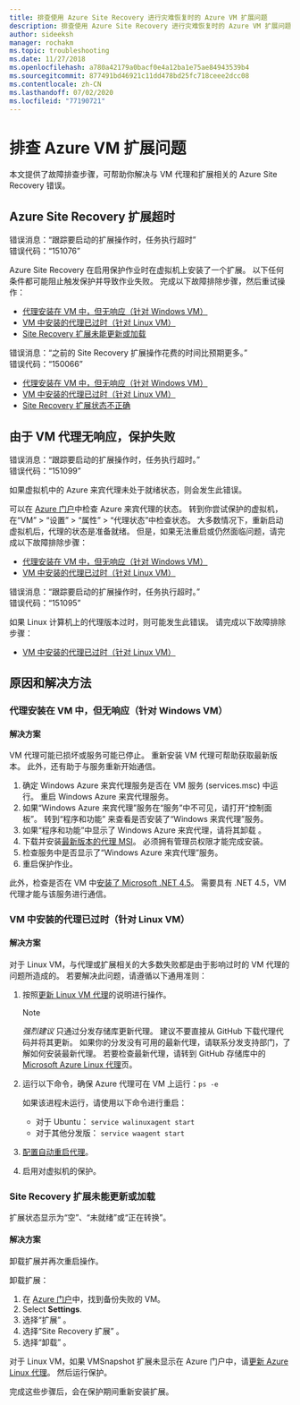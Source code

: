 ```yaml
---
title: 排查使用 Azure Site Recovery 进行灾难恢复时的 Azure VM 扩展问题
description: 排查使用 Azure Site Recovery 进行灾难恢复时的 Azure VM 扩展问题。
author: sideeksh
manager: rochakm
ms.topic: troubleshooting
ms.date: 11/27/2018
ms.openlocfilehash: a780a42179a0bacf0e4a12ba1e75ae84943539b4
ms.sourcegitcommit: 877491bd46921c11dd478bd25fc718ceee2dcc08
ms.contentlocale: zh-CN
ms.lasthandoff: 07/02/2020
ms.locfileid: "77190721"
---
```

# <a name="troubleshoot-azure-vm-extension-issues"></a>排查 Azure VM 扩展问题

本文提供了故障排查步骤，可帮助你解决与 VM 代理和扩展相关的 Azure Site Recovery 错误。


## <a name="azure-site-recovery-extension-time-out"></a>Azure Site Recovery 扩展超时  

错误消息：“跟踪要启动的扩展操作时，任务执行超时”<br>
错误代码：“151076”

 Azure Site Recovery 在启用保护作业时在虚拟机上安装了一个扩展。 以下任何条件都可能阻止触发保护并导致作业失败。 完成以下故障排除步骤，然后重试操作：

- [代理安装在 VM 中，但无响应（针对 Windows VM）](#the-agent-installed-in-the-vm-but-unresponsive-for-windows-vms)
- [VM 中安装的代理已过时（针对 Linux VM）](#the-agent-installed-in-the-vm-is-out-of-date-for-linux-vms)
- [Site Recovery 扩展未能更新或加载](#the-site-recovery-extension-fails-to-update-or-load)

错误消息：“之前的 Site Recovery 扩展操作花费的时间比预期更多。”<br>
错误代码：“150066”

- [代理安装在 VM 中，但无响应（针对 Windows VM）](#the-agent-installed-in-the-vm-but-unresponsive-for-windows-vms)
- [VM 中安装的代理已过时（针对 Linux VM）](#the-agent-installed-in-the-vm-is-out-of-date-for-linux-vms)
- [Site Recovery 扩展状态不正确](#the-site-recovery-extension-fails-to-update-or-load)

## <a name="protection-fails-because-the-vm-agent-is-unresponsive"></a>由于 VM 代理无响应，保护失败

错误消息：“跟踪要启动的扩展操作时，任务执行超时。”<br>
错误代码：“151099”

如果虚拟机中的 Azure 来宾代理未处于就绪状态，则会发生此错误。

可以在 [Azure 门户](https://portal.azure.com/)中检查 Azure 来宾代理的状态。 转到你尝试保护的虚拟机，在“VM” > “设置” > “属性” > “代理状态”中检查状态。     大多数情况下，重新启动虚拟机后，代理的状态是准备就绪。 但是，如果无法重启或仍然面临问题，请完成以下故障排除步骤：

- [代理安装在 VM 中，但无响应（针对 Windows VM）](#the-agent-installed-in-the-vm-but-unresponsive-for-windows-vms)
- [VM 中安装的代理已过时（针对 Linux VM）](#the-agent-installed-in-the-vm-is-out-of-date-for-linux-vms)


错误消息：“跟踪要启动的扩展操作时，任务执行超时。”<br>
错误代码：“151095”

如果 Linux 计算机上的代理版本过时，则可能发生此错误。 请完成以下故障排除步骤：

- [VM 中安装的代理已过时（针对 Linux VM）](#the-agent-installed-in-the-vm-is-out-of-date-for-linux-vms)  

## <a name="causes-and-solutions"></a>原因和解决方法

### <a name="the-agent-is-installed-in-the-vm-but-its-unresponsive-for-windows-vms"></a><a name="the-agent-installed-in-the-vm-but-unresponsive-for-windows-vms"></a>代理安装在 VM 中，但无响应（针对 Windows VM）

#### <a name="solution"></a>解决方案
VM 代理可能已损坏或服务可能已停止。 重新安装 VM 代理可帮助获取最新版本。 此外，还有助于与服务重新开始通信。

1. 确定 Windows Azure 来宾代理服务是否在 VM 服务 (services.msc) 中运行。 重启 Windows Azure 来宾代理服务。    
1. 如果“Windows Azure 来宾代理”服务在“服务”中不可见，请打开“控制面板”。 转到“程序和功能”  来查看是否安装了“Windows 来宾代理”服务。
1. 如果“程序和功能”中显示了 Windows Azure 来宾代理，请将其卸载  。
1. 下载并安装[最新版本的代理 MSI](https://go.microsoft.com/fwlink/?LinkID=394789&clcid=0x409)。 必须拥有管理员权限才能完成安装。
1. 检查服务中是否显示了“Windows Azure 来宾代理”服务。
1. 重启保护作业。

此外，检查是否在 VM 中[安装了 Microsoft .NET 4.5](https://docs.microsoft.com/dotnet/framework/migration-guide/how-to-determine-which-versions-are-installed)。 需要具有 .NET 4.5，VM 代理才能与该服务进行通信。

### <a name="the-agent-installed-in-the-vm-is-out-of-date-for-linux-vms"></a>VM 中安装的代理已过时（针对 Linux VM）

#### <a name="solution"></a>解决方案
对于 Linux VM，与代理或扩展相关的大多数失败都是由于影响过时的 VM 代理的问题所造成的。 若要解决此问题，请遵循以下通用准则：

1. 按照[更新 Linux VM 代理](../virtual-machines/linux/update-agent.md)的说明进行操作。

   > [!NOTE]
   > *强烈建议* 只通过分发存储库更新代理。 建议不要直接从 GitHub 下载代理代码并将其更新。 如果你的分发没有可用的最新代理，请联系分发支持部门，了解如何安装最新代理。 若要检查最新代理，请转到 GitHub 存储库中的 [Microsoft Azure Linux 代理](https://github.com/Azure/WALinuxAgent/releases)页。

1. 运行以下命令，确保 Azure 代理可在 VM 上运行：`ps -e`

   如果该进程未运行，请使用以下命令进行重启：

   - 对于 Ubuntu： `service walinuxagent start`
   - 对于其他分发版： `service waagent start`

1. [配置自动重启代理](https://github.com/Azure/WALinuxAgent/wiki/Known-Issues#mitigate_agent_crash)。
1. 启用对虚拟机的保护。

### <a name="the-site-recovery-extension-fails-to-update-or-load"></a>Site Recovery 扩展未能更新或加载

扩展状态显示为“空”、“未就绪”或“正在转换”。

#### <a name="solution"></a>解决方案

卸载扩展并再次重启操作。

卸载扩展：

1. 在 [Azure 门户](https://portal.azure.com/)中，找到备份失败的 VM。
1. Select <bpt id="p1">**</bpt>Settings<ept id="p1">**</ept>.
1. 选择“扩展”  。
1. 选择“Site Recovery 扩展”  。
1. 选择“卸载”  。

对于 Linux VM，如果 VMSnapshot 扩展未显示在 Azure 门户中，请[更新 Azure Linux 代理](../virtual-machines/linux/update-agent.md)。 然后运行保护。

完成这些步骤后，会在保护期间重新安装扩展。
